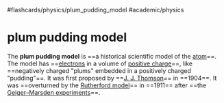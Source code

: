 #flashcards/physics/plum_pudding_model #academic/physics

# plum pudding model

The __plum pudding model__ is ==a historical scientific model of the [atom](atom.md)==. The model has ==[electrons](electron.md) in a volume of [positive charge](electric%20charge.md)==, like ==negatively charged "plums" embedded in a positively charged "pudding"==. It was first proposed by ==[J. J. Thomson](J.%20J.%20Thomson.md)== in ==1904==. It was ==overturned by the [Rutherford model](Rutherford%20model.md)== in ==1911== after ==the [Geiger–Marsden experiments](Geiger–Marsden%20experiments.md)==. <!--SR:!2022-12-27,12,270!2022-12-24,10,250!2022-12-16,2,230!2022-12-16,2,230!2022-12-15,1,250!2022-12-22,8,250!2022-12-15,1,250!2022-12-15,1,250-->

